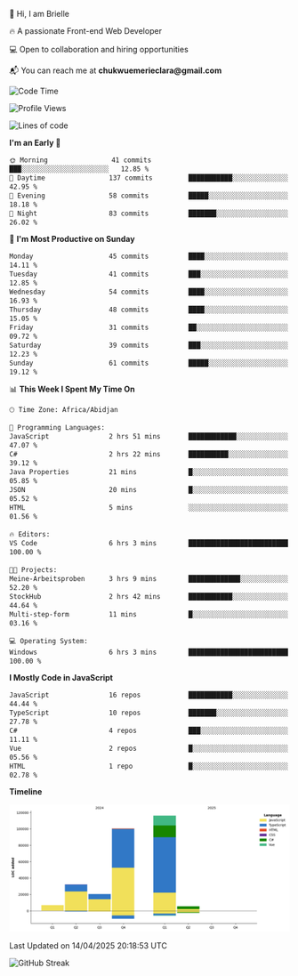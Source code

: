 <div align="left">
  <p>👋 Hi, I am Brielle</p>
  <p>🔥 A passionate Front-end Web Developer</p>
  <p>💻 Open to collaboration and hiring opportunities</p>
  <p>📬 You can reach me at <strong>chukwuemerieclara@gmail.com</strong></p>
</div>


 
 <!--START_SECTION:waka-->
![Code Time](http://img.shields.io/badge/Code%20Time-585%20hrs%2030%20mins-blue)

![Profile Views](http://img.shields.io/badge/Profile%20Views-0-blue)

![Lines of code](https://img.shields.io/badge/From%20Hello%20World%20I%27ve%20Written-281.3%20thousand%20lines%20of%20code-blue)

**I'm an Early 🐤** 

```text
🌞 Morning                41 commits          ███░░░░░░░░░░░░░░░░░░░░░░   12.85 % 
🌆 Daytime                137 commits         ███████████░░░░░░░░░░░░░░   42.95 % 
🌃 Evening                58 commits          █████░░░░░░░░░░░░░░░░░░░░   18.18 % 
🌙 Night                  83 commits          ███████░░░░░░░░░░░░░░░░░░   26.02 % 
```
📅 **I'm Most Productive on Sunday** 

```text
Monday                   45 commits          ████░░░░░░░░░░░░░░░░░░░░░   14.11 % 
Tuesday                  41 commits          ███░░░░░░░░░░░░░░░░░░░░░░   12.85 % 
Wednesday                54 commits          ████░░░░░░░░░░░░░░░░░░░░░   16.93 % 
Thursday                 48 commits          ████░░░░░░░░░░░░░░░░░░░░░   15.05 % 
Friday                   31 commits          ██░░░░░░░░░░░░░░░░░░░░░░░   09.72 % 
Saturday                 39 commits          ███░░░░░░░░░░░░░░░░░░░░░░   12.23 % 
Sunday                   61 commits          █████░░░░░░░░░░░░░░░░░░░░   19.12 % 
```


📊 **This Week I Spent My Time On** 

```text
🕑︎ Time Zone: Africa/Abidjan

💬 Programming Languages: 
JavaScript               2 hrs 51 mins       ████████████░░░░░░░░░░░░░   47.07 % 
C#                       2 hrs 22 mins       ██████████░░░░░░░░░░░░░░░   39.12 % 
Java Properties          21 mins             █░░░░░░░░░░░░░░░░░░░░░░░░   05.85 % 
JSON                     20 mins             █░░░░░░░░░░░░░░░░░░░░░░░░   05.52 % 
HTML                     5 mins              ░░░░░░░░░░░░░░░░░░░░░░░░░   01.56 % 

🔥 Editors: 
VS Code                  6 hrs 3 mins        █████████████████████████   100.00 % 

🐱‍💻 Projects: 
Meine-Arbeitsproben      3 hrs 9 mins        █████████████░░░░░░░░░░░░   52.20 % 
StockHub                 2 hrs 42 mins       ███████████░░░░░░░░░░░░░░   44.64 % 
Multi-step-form          11 mins             █░░░░░░░░░░░░░░░░░░░░░░░░   03.16 % 

💻 Operating System: 
Windows                  6 hrs 3 mins        █████████████████████████   100.00 % 
```

**I Mostly Code in JavaScript** 

```text
JavaScript               16 repos            ███████████░░░░░░░░░░░░░░   44.44 % 
TypeScript               10 repos            ███████░░░░░░░░░░░░░░░░░░   27.78 % 
C#                       4 repos             ███░░░░░░░░░░░░░░░░░░░░░░   11.11 % 
Vue                      2 repos             █░░░░░░░░░░░░░░░░░░░░░░░░   05.56 % 
HTML                     1 repo              █░░░░░░░░░░░░░░░░░░░░░░░░   02.78 % 
```



**Timeline**

![Lines of Code chart](https://raw.githubusercontent.com/Brielle28/Brielle28/main/assets/bar_graph.png)


 Last Updated on 14/04/2025 20:18:53 UTC
<!--END_SECTION:waka-->

![GitHub Streak](https://github-readme-streak-stats.herokuapp.com/?user=Brielle28)



